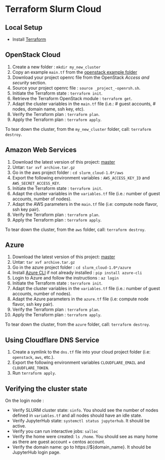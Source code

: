 # Terraform Slurm Cloud

## Local Setup

- Install [Terraform](https://www.terraform.io/downloads.html)

## OpenStack Cloud

1. Create a new folder : `mkdir my_new_cluster`
2. Copy an example `main.tf` from the [openstack example folder](https://git.computecanada.ca/fafor10/slurm_cloud/tree/master/examples/openstack)
3. Download your project openrc file from the OpenStack _Access and security_ section.
4. Source your project openrc file : `source _project_-openrsh.sh`.
5. Initiate the Terraform state : `terraform init`.
6. Retrieve the Terraform OpenStack module : `terraform get`.
7. Adapt the cluster variables in the `main.tf` file (i.e.: # guest accounts, # nodes, domain name, ssh key, etc).
8. Verify the Terraform plan : `terraform plan`.
9. Apply the Terraform plan : `terraform apply`.

To tear down the cluster, from the `my_new_cluster` folder, call: `terraform destroy`.

## Amazon Web Services

1. Download the latest version of this project: [master](https://git.computecanada.ca/fafor10/slurm_cloud/repository/1.0/archive.tar.gz)
2. Untar: `tar xvf archive.tar.gz`
3. Go in the aws project folder : `cd slurm_cloud-1.0*/aws`
4. Export the following environment variables : `AWS_ACCESS_KEY_ID` and `AWS_SECRET_ACCESS_KEY`.
5. Initiate the Terraform state : `terraform init`.
6. Adapt the cluster variables in the `variables.tf` file (i.e.: number of guest accounts, number of nodes).
7. Adapt the AWS parameters in the `main.tf` file (i.e: compute node flavor, ssh key pair).
9. Verify the Terraform plan : `terraform plan`.
10. Apply the Terraform plan : `terraform apply`.

To tear down the cluster, from the `aws` folder, call: `terraform destroy`.

## Azure

1. Download the latest version of this project: [master](https://git.computecanada.ca/fafor10/slurm_cloud/repository/1.0/archive.tar.gz)
2. Untar: `tar xvf archive.tar.gz`
3. Go in the azure project folder : `cd slurm_cloud-1.0*/azure`
4. Install [Azure CLI](https://docs.microsoft.com/en-us/cli/azure/install-azure-cli) if not already installed : `pip install azure-cli`
5. Login to Azure and follow the instructions : `az login`
6. Initiate the Terraform state : `terraform init`.
7. Adapt the cluster variables in the `variables.tf` file (i.e.: number of guest accounts, number of nodes).
8. Adapt the Azure parameters in the `azure.tf` file (i.e: compute node flavor, ssh key pair).
9. Verify the Terraform plan : `terraform plan`.
10. Apply the Terraform plan : `terraform apply`.

To tear down the cluster, from the `azure` folder, call: `terraform destroy`.

## Using Cloudflare DNS Service

1. Create a symlink to the `dns.tf` file into your cloud project folder (i.e: `openstack`, `aws`, etc.).
2. Export the following environment variables `CLOUDFLARE_EMAIL` and `CLOUDFLARE_TOKEN`.
3. Run `terraform apply`.

## Verifying the cluster state

On the login node :
- Verify SLURM cluster state: `sinfo`. You should see the number of nodes defined in `variables.tf` 
and all nodes should have an idle state.
- Verify JupyterHub state: `systemctl status jupyterhub`. It should be active.
- Verify you can run interactive jobs: `salloc`
- Verify the home were created: `ls /home`. You should see as many home as there are guest account + centos account.
- Verify the domain name: go to https://${domain_name}. It should be JupyterHub login page.
